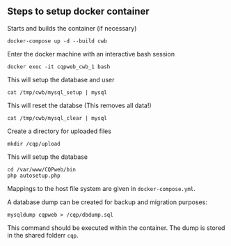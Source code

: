 ## Steps to setup docker container

Starts and builds the container (if necessary)
```
docker-compose up -d --build cwb
```

Enter the docker machine with an interactive bash session
```
docker exec -it cqpweb_cwb_1 bash
```

This will setup the database and user
```
cat /tmp/cwb/mysql_setup | mysql
```

This will reset the databse (This removes all data!)
```
cat /tmp/cwb/mysql_clear | mysql
```

Create a directory for uploaded files
```
mkdir /cqp/upload
```

This will setup the database
```
cd /var/www/CQPweb/bin
php autosetup.php
```


Mappings to the host file system are given in `docker-compose.yml`.

A database dump can be created for backup and migration purposes:
```
mysqldump cqpweb > /cqp/dbdump.sql
```
This command should be executed within the container. The dump is stored in the shared folderr `cqp`.
